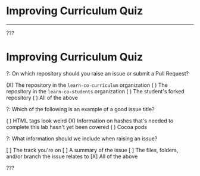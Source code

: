 # Improving Curriculum Quiz
---

???

# Improving Curriculum Quiz

?: On which repository should you raise an issue or submit a Pull Request?

(X) The repository in the `learn-co-curriculum` organization
( ) The repository in the `learn-co-students` organization
( ) The student's forked repository
( ) All of the above

?: Which of the following is an example of a good issue title?

( ) HTML tags look weird
(X) Information on hashes that's needed to complete this lab hasn't yet been covered
( ) Cocoa pods

?: What information should we include when raising an issue?

[ ] The track you're on
[ ] A summary of the issue
[ ] The files, folders, and/or branch the issue relates to
[X] All of the above

???
